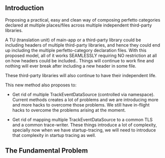 ## Introduction

Proposing a practical, easy and clean way of composing perfetto categories
declared at multiple places/files across multiple independent third-party
libraries.

A TU (translation unit) of main-app or a third-party library
could be including headers of multiple third-party libraries, and hence
they could end up including the multiple perfetto-category declaration
files. With this proposed model, all of it works SEAMLESSLY requiring NO
restriction at all on how headers could be included.. Things will continue to
work fine and nothing will ever break after including a new header in some file.

These third-party libraries will also continue to have their independent life.

This new method also proposes to:

- Get rid of multiple TrackEventDataSource (controlled via namespace).
  Current methods creates a lot of problems and we are introducing more and more
  hacks to overcome those problems. We still have in-flight hacks to overcome
  the problems arising at the moment.

- Get rid of mapping multiple TrackEventDataSource to a common TLS and a
  common trace-writer. These things introduce a lot of complexity, specially
  now when we have startup-tracing, we will need to introduce that complexity
  in startup tracing as well.


## The Fundamental Problem



